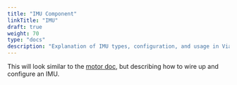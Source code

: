 ```yaml
---
title: "IMU Component"
linkTitle: "IMU"
draft: true
weight: 70
type: "docs"
description: "Explanation of IMU types, configuration, and usage in Viam."
---
```

This will look similar to the [motor doc](../motor/), but describing how to wire up and configure an IMU.
